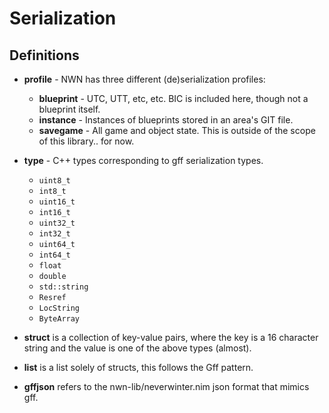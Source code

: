 # Serialization

## Definitions

* **profile** - NWN has three different (de)serialization profiles:

    * **blueprint** - UTC, UTT, etc, etc.  BIC is included here, though not a blueprint itself.
    * **instance** - Instances of blueprints stored in an area's GIT file.
    * **savegame** - All game and object state.  This is outside of the scope of this library.. for now.

* **type** - C++ types corresponding to gff serialization types.
    * `uint8_t`
    * `int8_t`
    * `uint16_t`
    * `int16_t`
    * `uint32_t`
    * `int32_t`
    * `uint64_t`
    * `int64_t`
    * `float`
    * `double`
    * `std::string`
    * `Resref`
    * `LocString`
    * `ByteArray`

* **struct** is a collection of key-value pairs, where the key is a 16 character string and the value is one of the above types (almost).

* **list** is a list solely of structs, this follows the Gff pattern.

* **gffjson** refers to the nwn-lib/neverwinter.nim json format that mimics gff.
